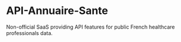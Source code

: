 # API-Annuaire-Sante
Non-official SaaS providing API features for public French healthcare professionals data.
